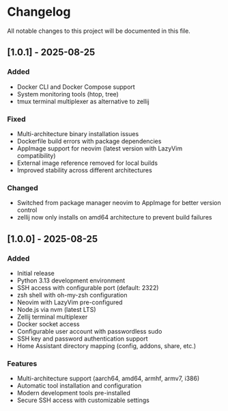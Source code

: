 # Changelog

All notable changes to this project will be documented in this file.

## [1.0.1] - 2025-08-25

### Added
- Docker CLI and Docker Compose support
- System monitoring tools (htop, tree)
- tmux terminal multiplexer as alternative to zellij

### Fixed
- Multi-architecture binary installation issues
- Dockerfile build errors with package dependencies
- AppImage support for neovim (latest version with LazyVim compatibility)
- External image reference removed for local builds
- Improved stability across different architectures

### Changed
- Switched from package manager neovim to AppImage for better version control
- zellij now only installs on amd64 architecture to prevent build failures

## [1.0.0] - 2025-08-25

### Added
- Initial release
- Python 3.13 development environment
- SSH access with configurable port (default: 2322)
- zsh shell with oh-my-zsh configuration
- Neovim with LazyVim pre-configured
- Node.js via nvm (latest LTS)
- Zellij terminal multiplexer
- Docker socket access
- Configurable user account with passwordless sudo
- SSH key and password authentication support
- Home Assistant directory mapping (config, addons, share, etc.)

### Features
- Multi-architecture support (aarch64, amd64, armhf, armv7, i386)
- Automatic tool installation and configuration
- Modern development tools pre-installed
- Secure SSH access with customizable settings